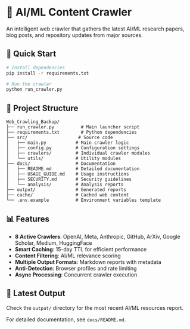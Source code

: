# 🤖 AI/ML Content Crawler

An intelligent web crawler that gathers the latest AI/ML research papers, blog posts, and repository updates from major sources.

## 🚀 Quick Start

```bash
# Install dependencies
pip install -r requirements.txt

# Run the crawler
python run_crawler.py
```

## 📁 Project Structure

```
Web_Crawling_Backup/
├── run_crawler.py          # Main launcher script
├── requirements.txt        # Python dependencies
├── src/                   # Source code
│   ├── main.py           # Main crawler logic
│   ├── config.py         # Configuration settings
│   ├── crawlers/         # Individual crawler modules
│   └── utils/            # Utility modules
├── docs/                 # Documentation
│   ├── README.md         # Detailed documentation
│   ├── USAGE_GUIDE.md    # Usage instructions
│   ├── SECURITY.md       # Security guidelines
│   └── analysis/         # Analysis reports
├── output/               # Generated reports
├── cache/                # Cached web content
└── .env.example          # Environment variables template
```

## 📊 Features

- **8 Active Crawlers**: OpenAI, Meta, Anthropic, GitHub, ArXiv, Google Scholar, Medium, HuggingFace
- **Smart Caching**: 15-day TTL for efficient performance
- **Content Filtering**: AI/ML relevance scoring
- **Multiple Output Formats**: Markdown reports with metadata
- **Anti-Detection**: Browser profiles and rate limiting
- **Async Processing**: Concurrent crawler execution

## 📄 Latest Output

Check the `output/` directory for the most recent AI/ML resources report.

For detailed documentation, see `docs/README.md`.
